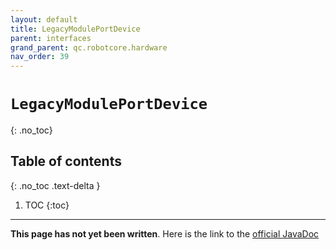 ```yaml
---
layout: default
title: LegacyModulePortDevice
parent: interfaces
grand_parent: qc.robotcore.hardware
nav_order: 39
---
```

# `LegacyModulePortDevice`
{: .no_toc}

## Table of contents
{: .no_toc .text-delta }

1. TOC
{:toc}
---
**This page has not yet been written**. Here is the link to the [official JavaDoc](https://ftctechnh.github.io/ftc_app/doc/javadoc/com/qualcomm/robotcore/hardware/LegacyModulePortDevice.html)
        